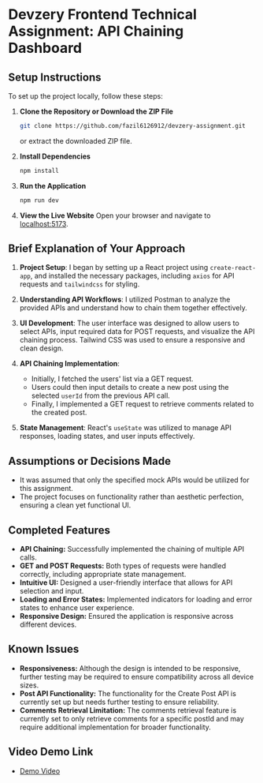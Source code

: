 # Devzery Frontend Technical Assignment: API Chaining Dashboard

## Setup Instructions

To set up the project locally, follow these steps:

1. **Clone the Repository or Download the ZIP File**
   ```bash
   git clone https://github.com/fazil6126912/devzery-assignment.git
   ```
   or extract the downloaded ZIP file.

2. **Install Dependencies**
   ```bash
   npm install
   ```

3. **Run the Application**
   ```bash
   npm run dev
   ```

4. **View the Live Website**
   Open your browser and navigate to [localhost:5173](http://localhost:5173/).

## Brief Explanation of Your Approach

1. **Project Setup**: I began by setting up a React project using `create-react-app`, and installed the necessary packages, including `axios` for API requests and `tailwindcss` for styling.

2. **Understanding API Workflows**: I utilized Postman to analyze the provided APIs and understand how to chain them together effectively.

3. **UI Development**: The user interface was designed to allow users to select APIs, input required data for POST requests, and visualize the API chaining process. Tailwind CSS was used to ensure a responsive and clean design.

4. **API Chaining Implementation**: 
   - Initially, I fetched the users' list via a GET request.
   - Users could then input details to create a new post using the selected `userId` from the previous API call.
   - Finally, I implemented a GET request to retrieve comments related to the created post.

5. **State Management**: React's `useState` was utilized to manage API responses, loading states, and user inputs effectively.

## Assumptions or Decisions Made

- It was assumed that only the specified mock APIs would be utilized for this assignment.
- The project focuses on functionality rather than aesthetic perfection, ensuring a clean yet functional UI.

## Completed Features

- **API Chaining:** Successfully implemented the chaining of multiple API calls.
- **GET and POST Requests:** Both types of requests were handled correctly, including appropriate state management.
- **Intuitive UI:** Designed a user-friendly interface that allows for API selection and input.
- **Loading and Error States:** Implemented indicators for loading and error states to enhance user experience.
- **Responsive Design:** Ensured the application is responsive across different devices.

## Known Issues

- **Responsiveness:** Although the design is intended to be responsive, further testing may be required to ensure compatibility across all device sizes.
- **Post API Functionality:** The functionality for the Create Post API is currently set up but needs further testing to ensure reliability.
- **Comments Retrieval Limitation:** The comments retrieval feature is currently set to only retrieve comments for a specific postId and may require additional implementation for broader functionality.

## Video Demo Link

- [Demo Video](https://drive.google.com/file/d/1ZGovi3gp35Av0CJRoJbENb_62Szk_mP9/view?usp=drive_link)
